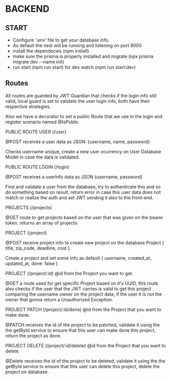 # BACKEND #

## START ##

- Configure '.env' file to get your database info.
- As default the nest will be running and listening on port 8000
- install the dependecies (npm install)
- make sure the prisma is properly installed and migrate (npx prisma migrate dev --name init)
- run start (npm run start) for dev watch (npm run start:dev)

## Routes ##

All routes are guarded by JWT Guardian that checks if the login info still valid,
local guard is set to validate the user login info, both have their respective strategies.

Also we have a decorator to set a public Route that we use in the login and register scenario
named @IsPublic



PUBLIC ROUTE
USER (/user)

@POST receives a user data as JSON: {username, name, password}

Checks username unique, create a new user ocurrency on User Database Model
in case the data is validated.



PUBLIC ROUTE
LOGIN (/login)

@POST receives a userInfo data as JSON {username, password}

Find and validate a user from the database, try to authenticate this and so do 
something based on result, return error in case this user data does not match or
realize the auth and set JWT sending it also to the front-end.



PROJECTS (/projects)

@GET route to get projects based on the user that was given on the bearer token.
returns an array of projects.



PROJECT (/project)

@POST receive project info to create new project on the database Project { title, zip_code, deadline, cost }.

Create a project and set some info as default
{ username, created_at, updated_at, done: false }



PROJECT (/project/:id) @id from the Project you want to get.

@GET a route used for get specific Project based on it's UUID, this route also checks if the user that the JWT carries
is valid to get this project comparing the username owner on the project data, if the user it is not the owner that 
gonna return a Unauthorized Exception.



PROJECT PATCH (/project/:id/done) @id from the Project that you want to make done.

@PATCH receives the id of the project to be patched, validate it using the the getById service to ensure
that this user can make done this project, return the project as done.



PROJECT DELETE (/project/:id/delete) @id from the Project that you want to delete.

@Delete receives the id of the project to be deleted, validate it using the the getById service to ensure
that this user can delete this project, delete the project on database.
